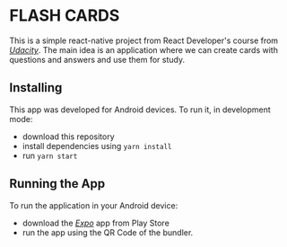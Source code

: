 # FLASH CARDS

This is a simple react-native project from React Developer's course from *[Udacity](https://www.udacity.com)*.
The main idea is an application where we can create cards with questions and answers and use them for study.

## Installing
This app was developed for Android devices. To run it, in development mode:
* download this repository
* install dependencies using `yarn install`
* run `yarn start`

## Running the App
To run the application in your Android device:
* download the *[Expo](https://play.google.com/store/apps/details?id=host.exp.exponent)* app from Play Store
* run the app using the QR Code of the bundler.